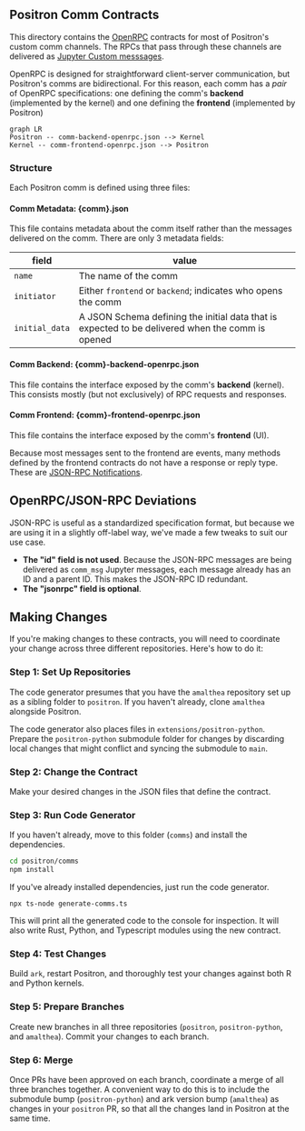 ## Positron Comm Contracts

This directory contains the [OpenRPC](https://open-rpc.org/) contracts for most of Positron's custom comm channels. The RPCs that pass through these channels are delivered as [Jupyter Custom messsages](https://jupyter-client.readthedocs.io/en/stable/messaging.html#custom-messages).

OpenRPC is designed for straightforward client-server communication, but Positron's comms are bidirectional. For this reason, each comm has a *pair* of OpenRPC specifications: one defining the comm's **backend** (implemented by the kernel) and one defining the **frontend** (implemented by Positron)

```mermaid
graph LR
Positron -- comm-backend-openrpc.json --> Kernel
Kernel -- comm-frontend-openrpc.json --> Positron
```

### Structure

Each Positron comm is defined using three files:

#### Comm Metadata: {comm}.json

This file contains metadata about the comm itself rather than the messages delivered on the comm. There are only 3 metadata fields:

| field | value |
| --- | --- |
| `name` | The name of the comm |
| `initiator` | Either `frontend` or `backend`; indicates who opens the comm |
| `initial_data` | A JSON Schema defining the initial data that is expected to be delivered when the comm is opened |

#### Comm Backend: {comm}-backend-openrpc.json

This file contains the interface exposed by the comm's **backend** (kernel). This consists mostly (but not exclusively) of RPC requests and responses.

#### Comm Frontend: {comm}-frontend-openrpc.json

This file contains the interface exposed by the comm's **frontend** (UI).

Because most messages sent to the frontend are events, many methods defined by the frontend contracts do not have a response or reply type. These are [JSON-RPC Notifications](https://www.jsonrpc.org/specification#notification).

## OpenRPC/JSON-RPC Deviations

JSON-RPC is useful as a standardized specification format, but because we are using it in a slightly off-label way, we've made a few tweaks to suit our use case.

- **The "id" field is not used**. Because the JSON-RPC messages are being delivered as `comm_msg` Jupyter messages, each message already has an ID and a parent ID. This makes the JSON-RPC ID redundant.
- **The "jsonrpc" field is optional**.

## Making Changes

If you're making changes to these contracts, you will need to coordinate your change across three different repositories. Here's how to do it:

### Step 1: Set Up Repositories

The code generator presumes that you have the `amalthea` repository set up as a sibling folder to `positron`. If you haven't already, clone `amalthea` alongside Positron.

The code generator also places files in `extensions/positron-python`. Prepare the `positron-python` submodule folder for changes by discarding local changes that might conflict and syncing the submodule to `main`.

### Step 2: Change the Contract

Make your desired changes in the JSON files that define the contract.

### Step 3: Run Code Generator

If you haven't already, move to this folder (`comms`) and install the dependencies.

```bash
cd positron/comms
npm install
```

If you've already installed dependencies, just run the code generator.

```
npx ts-node generate-comms.ts
```

This will print all the generated code to the console for inspection. It will also write Rust, Python, and Typescript modules using the new contract.

### Step 4: Test Changes

Build `ark`, restart Positron, and thoroughly test your changes against both R and Python kernels.

### Step 5: Prepare Branches

Create new branches in all three repositories (`positron`, `positron-python`, and `amalthea`). Commit your changes to each branch.

### Step 6: Merge

Once PRs have been approved on each branch, coordinate a merge of all three branches together. A convenient way to do this is to include the submodule bump (`positron-python`) and ark version bump (`amalthea`) as changes in your `positron` PR, so that all the changes land in Positron at the same time.


